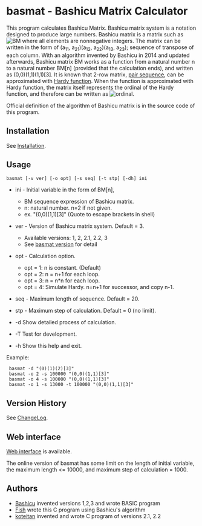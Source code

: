 # basmat - Bashicu Matrix Calculator

This program calculates Bashicu Matrix. Bashicu matrix system is a notation designed to produce large numbers. Bashicu matrix is a matrix such as ![BM](http://gyafun.jp/ln/basmat/eq1.png "BM") where all elements are nonnegative integers. The matrix can be written in the form of (a<sub>11</sub>, a<sub>21</sub>)(a<sub>12</sub>, a<sub>22</sub>)(a<sub>13</sub>, a<sub>23</sub>); sequence of transpose of each column. With an algorithm invented by Bashicu in 2014 and updated afterwards, Bashicu matrix BM works as a function from a natural number n to a natural number BM[n] (provided that the calculation ends), and written as (0,0)(1,1)(1,1)[3]. It is known that 2-row matrix, [pair sequence](http://googology.wikia.com/wiki/Pair_sequence_number), can be approximated with [Hardy function](http://googology.wikia.com/wiki/Hardy_hierarchy). When the function is approximated with Hardy function, the matrix itself represents the ordinal of the Hardy function, and therefore can be written as ![ordinal](http://gyafun.jp/ln/basmat/eq2.png "ordinal").

Official definition of the algorithm of Bashicu matrix is in the source code of this program.

## Installation

See [Installation](install.md).

## Usage

    basmat [-v ver] [-o opt] [-s seq] [-t stp] [-dh] ini

* ini - Initial variable in the form of BM[n],
    * BM sequence expression of Bashicu matrix.
    * n: natural number. n=2 if not given.
    * ex. "(0,0)(1,1)[3]"   (Quote to escape brackets in shell)
* ver - Version of Bashicu matrix system. Default = 3.
    * Available versions: 1, 2, 2.1, 2.2, 3
    * See [basmat version](https://googology.wikia.com/wiki/User:Kyodaisuu/BasmatVersion) for detail
* opt - Calculation option.
    * opt = 1: n is constant. (Default)
    * opt = 2: n = n+1 for each loop.
    * opt = 3: n = n*n for each loop.
    * opt = 4: Simulate Hardy. n=n+1 for successor, and copy n-1.
* seq - Maximum length of sequence. Default = 20.
* stp - Maximum step of calculation. Default = 0 (no limit).

*  -d  Show detailed process of calculation.
*  -T  Test for development.
*  -h  Show this help and exit.

Example:

     basmat -d "(0)(1)(2)[3]"
     basmat -o 2 -s 100000 "(0,0)(1,1)[3]"
     basmat -o 4 -s 100000 "(0,0)(1,1)[3]"
     basmat -o 1 -s 13000 -t 100000 "(0,0)(1,1)[3]"

## Version History

See [ChangeLog](https://github.com/kyodaisuu/basmat/blob/master/ChangeLog).

## Web interface

[Web interface](http://gyafun.jp/ln/basmat.cgi) is available.

The online version of basmat has some limit on the length of initial variable, the maximum length <= 10000, and maximum step of calculation = 1000.

## Authors

* [Bashicu](http://ja.googology.wikia.com/wiki/User:BashicuHyudora) invented versions 1,2,3 and wrote BASIC program
* [Fish](http://googology.wikia.com/wiki/User:Kyodaisuu) wrote this C program using Bashicu's algorithm
* [koteitan](https://twitter.com/koteitan) invented and wrote C program of versions 2.1, 2.2
